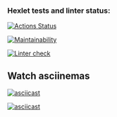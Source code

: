 ### Hexlet tests and linter status:

[![Actions Status](https://github.com/anatoliy0707/frontend-project-lvl1/workflows/hexlet-check/badge.svg)](https://github.com/anatoliy0707/frontend-project-lvl1/actions)

[![Maintainability](https://api.codeclimate.com/v1/badges/be9b9f3af80fa64c7f86/maintainability)](https://codeclimate.com/github/anatoliy0707/frontend-project-lvl1/maintainability)

[![Linter check](https://github.com/anatoliy0707/frontend-project-lvl1/workflows/hexlet-check/badge.svg)](https://github.com/anatoliy0707/frontend-project-lvl1/workflows/hexlet-check/badge.svg)

## Watch asciinemas

[![asciicast](https://asciinema.org/a/8FLza4pcM0UVHSRyN1AOp04nt.svg)](https://asciinema.org/a/8FLza4pcM0UVHSRyN1AOp04nt)

[![asciicast](https://asciinema.org/a/QWUr8606846HHRN4ZmMlXV3UV.svg)](https://asciinema.org/a/QWUr8606846HHRN4ZmMlXV3UV)
